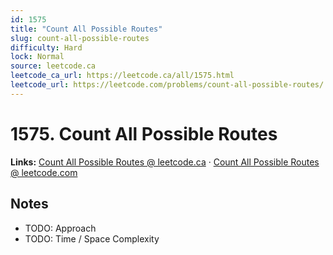```yaml
--- 
id: 1575
title: "Count All Possible Routes"
slug: count-all-possible-routes
difficulty: Hard
lock: Normal
source: leetcode.ca
leetcode_ca_url: https://leetcode.ca/all/1575.html
leetcode_url: https://leetcode.com/problems/count-all-possible-routes/
---
```


# 1575. Count All Possible Routes

**Links:** [Count All Possible Routes @ leetcode.ca](https://leetcode.ca/all/1575.html) · [Count All Possible Routes @ leetcode.com](https://leetcode.com/problems/count-all-possible-routes/)

## Notes
- TODO: Approach
- TODO: Time / Space Complexity
